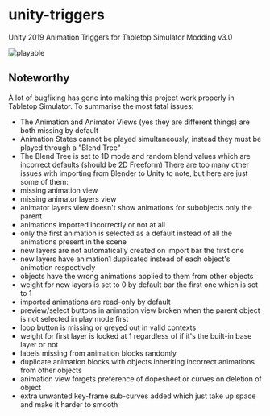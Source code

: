 # unity-triggers
Unity 2019 Animation Triggers for Tabletop Simulator Modding v3.0

![playable](https://github.com/TheMindVirus/unity-triggers/blob/blender/playable.gif)

## Noteworthy
A lot of bugfixing has gone into making this project work properly in Tabletop Simulator.
To summarise the most fatal issues:
 - The Animation and Animator Views (yes they are different things) are both missing by default
 - Animation States cannot be played simultaneously, instead they must be played through a "Blend Tree"
 - The Blend Tree is set to 1D mode and random blend values which are incorrect defaults (should be 2D Freeform)
There are too many other issues with importing from Blender to Unity to note, but here are just some of them:
 - missing animation view
 - missing animator layers view
 - animator layers view doesn't show animations for subobjects only the parent
 - animations imported incorrectly or not at all
 - only the first animation is selected as a default instead of all the animations present in the scene
 - new layers are not automatically created on import bar the first one
 - new layers have animation1 duplicated instead of each object's animation respectively
 - objects have the wrong animations applied to them from other objects
 - weight for new layers is set to 0 by default bar the first one which is set to 1
 - imported animations are read-only by default
 - preview/select buttons in animation view broken when the parent object is not selected in play mode first
 - loop button is missing or greyed out in valid contexts
 - weight for first layer is locked at 1 regardless of if it's the built-in base layer or not
 - labels missing from animation blocks randomly
 - duplicate animation blocks with objects inheriting incorrect animations from other objects
 - animation view forgets preference of dopesheet or curves on deletion of object
 - extra unwanted key-frame sub-curves added which just take up space and make it harder to smooth
